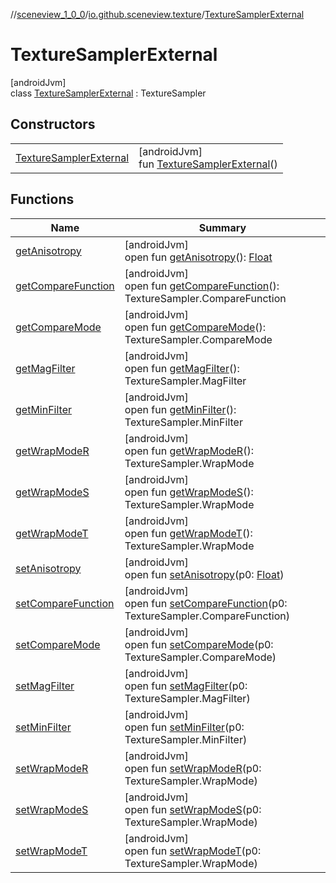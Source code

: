 //[sceneview_1_0_0](../../../index.md)/[io.github.sceneview.texture](../index.md)/[TextureSamplerExternal](index.md)

# TextureSamplerExternal

[androidJvm]\
class [TextureSamplerExternal](index.md) : TextureSampler

## Constructors

| | |
|---|---|
| [TextureSamplerExternal](-texture-sampler-external.md) | [androidJvm]<br>fun [TextureSamplerExternal](-texture-sampler-external.md)() |

## Functions

| Name | Summary |
|---|---|
| [getAnisotropy](index.md#1794461653%2FFunctions%2F-602047187) | [androidJvm]<br>open fun [getAnisotropy](index.md#1794461653%2FFunctions%2F-602047187)(): [Float](https://kotlinlang.org/api/latest/jvm/stdlib/kotlin/-float/index.html) |
| [getCompareFunction](index.md#-1396211802%2FFunctions%2F-602047187) | [androidJvm]<br>open fun [getCompareFunction](index.md#-1396211802%2FFunctions%2F-602047187)(): TextureSampler.CompareFunction |
| [getCompareMode](index.md#992922811%2FFunctions%2F-602047187) | [androidJvm]<br>open fun [getCompareMode](index.md#992922811%2FFunctions%2F-602047187)(): TextureSampler.CompareMode |
| [getMagFilter](index.md#-1848670952%2FFunctions%2F-602047187) | [androidJvm]<br>open fun [getMagFilter](index.md#-1848670952%2FFunctions%2F-602047187)(): TextureSampler.MagFilter |
| [getMinFilter](index.md#970925113%2FFunctions%2F-602047187) | [androidJvm]<br>open fun [getMinFilter](index.md#970925113%2FFunctions%2F-602047187)(): TextureSampler.MinFilter |
| [getWrapModeR](index.md#-1371401186%2FFunctions%2F-602047187) | [androidJvm]<br>open fun [getWrapModeR](index.md#-1371401186%2FFunctions%2F-602047187)(): TextureSampler.WrapMode |
| [getWrapModeS](index.md#-1340381379%2FFunctions%2F-602047187) | [androidJvm]<br>open fun [getWrapModeS](index.md#-1340381379%2FFunctions%2F-602047187)(): TextureSampler.WrapMode |
| [getWrapModeT](index.md#-1309361572%2FFunctions%2F-602047187) | [androidJvm]<br>open fun [getWrapModeT](index.md#-1309361572%2FFunctions%2F-602047187)(): TextureSampler.WrapMode |
| [setAnisotropy](index.md#-2071404710%2FFunctions%2F-602047187) | [androidJvm]<br>open fun [setAnisotropy](index.md#-2071404710%2FFunctions%2F-602047187)(p0: [Float](https://kotlinlang.org/api/latest/jvm/stdlib/kotlin/-float/index.html)) |
| [setCompareFunction](index.md#-1928052347%2FFunctions%2F-602047187) | [androidJvm]<br>open fun [setCompareFunction](index.md#-1928052347%2FFunctions%2F-602047187)(p0: TextureSampler.CompareFunction) |
| [setCompareMode](index.md#-457990481%2FFunctions%2F-602047187) | [androidJvm]<br>open fun [setCompareMode](index.md#-457990481%2FFunctions%2F-602047187)(p0: TextureSampler.CompareMode) |
| [setMagFilter](index.md#-856303319%2FFunctions%2F-602047187) | [androidJvm]<br>open fun [setMagFilter](index.md#-856303319%2FFunctions%2F-602047187)(p0: TextureSampler.MagFilter) |
| [setMinFilter](index.md#810798379%2FFunctions%2F-602047187) | [androidJvm]<br>open fun [setMinFilter](index.md#810798379%2FFunctions%2F-602047187)(p0: TextureSampler.MinFilter) |
| [setWrapModeR](index.md#-1899074789%2FFunctions%2F-602047187) | [androidJvm]<br>open fun [setWrapModeR](index.md#-1899074789%2FFunctions%2F-602047187)(p0: TextureSampler.WrapMode) |
| [setWrapModeS](index.md#-1885541988%2FFunctions%2F-602047187) | [androidJvm]<br>open fun [setWrapModeS](index.md#-1885541988%2FFunctions%2F-602047187)(p0: TextureSampler.WrapMode) |
| [setWrapModeT](index.md#-1872009187%2FFunctions%2F-602047187) | [androidJvm]<br>open fun [setWrapModeT](index.md#-1872009187%2FFunctions%2F-602047187)(p0: TextureSampler.WrapMode) |
